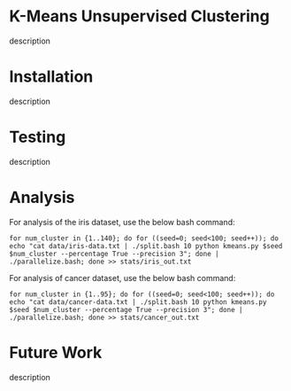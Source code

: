 # K-Means Unsupervised Clustering

description

# Installation

description

# Testing

description

# Analysis

For analysis of the iris dataset, use the below bash command:

```
for num_cluster in {1..140}; do for ((seed=0; seed<100; seed++)); do echo "cat data/iris-data.txt | ./split.bash 10 python kmeans.py $seed $num_cluster --percentage True --precision 3"; done | ./parallelize.bash; done >> stats/iris_out.txt
```

For analysis of cancer dataset, use the below bash command:

```
for num_cluster in {1..95}; do for ((seed=0; seed<100; seed++)); do echo "cat data/cancer-data.txt | ./split.bash 10 python kmeans.py $seed $num_cluster --percentage True --precision 3"; done | ./parallelize.bash; done >> stats/cancer_out.txt
```

# Future Work

description
